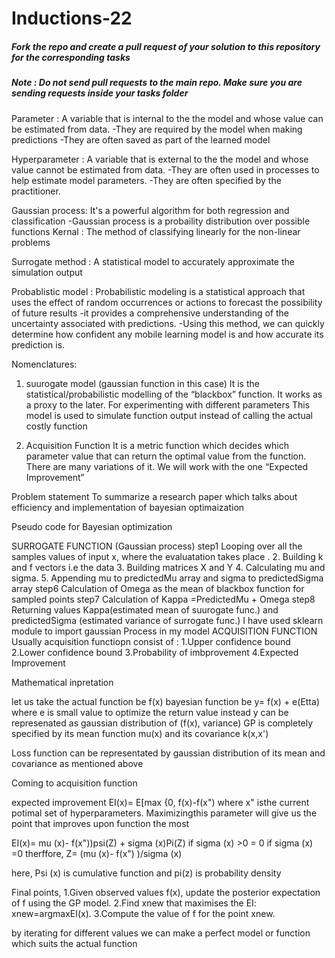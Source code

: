 # Inductions-22
##### Fork the repo and create a pull request of your solution to this repository for the corresponding tasks 
##### Note : Do not send pull requests to the main repo. Make sure you are sending requests inside your tasks folder
Parameter :
A variable that is internal to the the model and whose value can be estimated from data.
-They are required by the model when making predictions
-They are often saved as part of the learned model 

Hyperparameter :
A variable that is external to the the model and whose value cannot be estimated from data.
-They are often used in processes to help estimate model parameters.
-They are often specified by the practitioner.

Gaussian process:
It's a powerful algorithm for both regression and classification 
-Gaussian process is a probaility distribution over possible functions
Kernal :
The method of classifying linearly for the non-linear problems

Surrogate method :
A statistical model to accurately approximate the simulation output

Probablistic model :
Probabilistic modeling is a statistical approach that uses the effect of random occurrences or actions to forecast the possibility of future results
-it provides a comprehensive understanding of the uncertainty associated with predictions. 
-Using this method, we can quickly determine how confident any mobile learning model is and how accurate its prediction is.

Nomenclatures:

1. suurogate model (gaussian function in this case)
It is the statistical/probabilistic modelling of the “blackbox” function. 
It works as a proxy to the later. For experimenting with different parameters
This model is used to simulate function output instead of calling the actual costly function

2. Acquisition Function 
It is a metric function which decides which parameter value that can return the optimal value from the function. 
There are many variations of it. We will work with the one “Expected Improvement”



Problem statement 
To summarize  a research paper which talks about efficiency and implementation of bayesian optimaization 


Pseudo code for Bayesian optimization  

SURROGATE FUNCTION (Gaussian process)
step1 Looping over all the samples values of input x, where the evaluatation takes place .
  2. Building k and f vectors i.e the data 
  3. Building matrices X and Y
  4. Calculating mu and sigma.
  5. Appending mu to predictedMu array and sigma to predictedSigma array
step6 Calculation of Omega as the mean of blackbox function for sampled points
step7 Calculation of Kappa =PredictedMu + Omega 
step8 Returning values
  Kappa(estimated mean of suurogate func.) and predictedSigma (estimated variance of surrogate func.)
 I have used sklearn module to import gaussian Process in my model
ACQUISITION FUNCTION
Usually acquisition functiopn consist of :
1.Upper confidence bound 
2.Lower confidence bound 
3.Probability of imbprovement 
4.Expected Improvement 


Mathematical inpretation

let us take the actual function be f(x)
bayesian function be y= f(x) + e(Etta) where e is small value to optimize the return value
instead y can be represenated as gaussian distribution of (f(x), variance)
GP is completely specified by its mean function mu(x) and its covariance k(x,x')

Loss function can be representated by gaussian distribution of its mean and covariance as mentioned above

Coming to acquisition function

expected improvement EI(x)= E[max {0, f(x)-f(x")
where x" isthe current potimal set of hyperparameters. Maximizingthis parameter will give
us the point that improves upon function the most

EI(x)= mu (x)- f(x"))psi(Z) + sigma (x)Pi(Z) if sigma (x) >0
     = 0 if sigma (x) =0
therffore, 
  Z= (mu (x)- f(x") )/sigma (x)

here, Psi (x) is cumulative function and pi(z) is probability density 


Final points, 
1.Given observed values f(x), update the posterior expectation of f using the GP model.
2.Find xnew that maximises the EI: xnew=argmaxEI(x).
3.Compute the value of f for the point xnew.

by iterating for different values we can make a perfect model or function which suits the actual function
